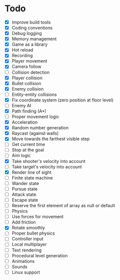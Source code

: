# Todo

 - [X] Improve build tools
 - [X] Coding conventions
 - [X] Debug logging 
 - [X] Memory management
 - [X] Game as a library
 - [X] Hot reload
 - [X] Recording
 - [X] Player movement
 - [X] Camera follow
 - [ ] Collision detection
  - [X] Player collision
  - [X] Bullet collision
  - [X] Enemy collision
  - [ ] Entity-entity collisions
 - [X] Fix coordinate system (zero position at floor level)
 - [ ] Enemy AI
  - [X] Path finding (A*)
  - [ ] Proper movement logic
   - [X] Acceleration
   - [X] Random number generation
   - [X] Raycast (against walls)
   - [X] Move towards the farthest visible step
   - [ ] Get current time
   - [ ] Stop at the goal
  - [ ] Aim logic
   - [X] Take shooter's velocity into account
   - [ ] Take target's velocity into account
   - [X] Render line of sight
  - [ ] Finite state machine
   - [ ] Wander state
   - [ ] Pursue state
   - [ ] Attack state
   - [ ] Escape state
 - [ ] Reserve the first element of array as null or default 
 - [ ] Physics
  - [ ] Use forces for movement
  - [ ] Add friction
  - [X] Rotate smoothly
  - [ ] Proper bullet physics
 - [ ] Controller input
 - [ ] Local multiplayer
 - [ ] Text rendering
 - [ ] Procedural level generation
 - [ ] Animations
 - [ ] Sounds
 - [ ] Linux support